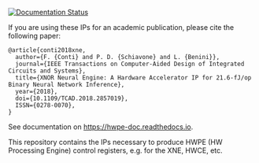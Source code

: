 [![Documentation Status](https://readthedocs.org/projects/hwpe-doc/badge/?version=latest)](https://hwpe-doc.readthedocs.io/en/latest/?badge=latest)

If you are using these IPs for an academic publication, please cite the following paper:
```
@article{conti2018xne, 
  author={F. {Conti} and P. D. {Schiavone} and L. {Benini}}, 
  journal={IEEE Transactions on Computer-Aided Design of Integrated Circuits and Systems}, 
  title={XNOR Neural Engine: A Hardware Accelerator IP for 21.6-fJ/op Binary Neural Network Inference}, 
  year={2018}, 
  doi={10.1109/TCAD.2018.2857019}, 
  ISSN={0278-0070}, 
}
```

See documentation on https://hwpe-doc.readthedocs.io.

This repository contains the IPs necessary to produce HWPE (HW Processing Engine) control registers, e.g. for the XNE, HWCE, etc.
